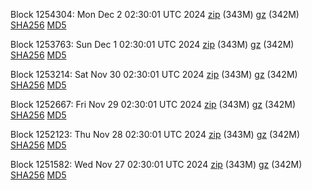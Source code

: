 Block 1254304: Mon Dec  2 02:30:01 UTC 2024 [zip](https://files.01coin.io/mainnet/2024-12-02/bootstrap.dat.zip) (343M) [gz](https://files.01coin.io/mainnet/2024-12-02/bootstrap.dat.tar.gz) (342M) [SHA256](https://files.01coin.io/mainnet/2024-12-02/sha256.txt) [MD5](https://files.01coin.io/mainnet/2024-12-02/md5.txt)

Block 1253763: Sun Dec  1 02:30:01 UTC 2024 [zip](https://files.01coin.io/mainnet/2024-12-01/bootstrap.dat.zip) (343M) [gz](https://files.01coin.io/mainnet/2024-12-01/bootstrap.dat.tar.gz) (342M) [SHA256](https://files.01coin.io/mainnet/2024-12-01/sha256.txt) [MD5](https://files.01coin.io/mainnet/2024-12-01/md5.txt)

Block 1253214: Sat Nov 30 02:30:01 UTC 2024 [zip](https://files.01coin.io/mainnet/2024-11-30/bootstrap.dat.zip) (343M) [gz](https://files.01coin.io/mainnet/2024-11-30/bootstrap.dat.tar.gz) (342M) [SHA256](https://files.01coin.io/mainnet/2024-11-30/sha256.txt) [MD5](https://files.01coin.io/mainnet/2024-11-30/md5.txt)

Block 1252667: Fri Nov 29 02:30:01 UTC 2024 [zip](https://files.01coin.io/mainnet/2024-11-29/bootstrap.dat.zip) (343M) [gz](https://files.01coin.io/mainnet/2024-11-29/bootstrap.dat.tar.gz) (342M) [SHA256](https://files.01coin.io/mainnet/2024-11-29/sha256.txt) [MD5](https://files.01coin.io/mainnet/2024-11-29/md5.txt)

Block 1252123: Thu Nov 28 02:30:01 UTC 2024 [zip](https://files.01coin.io/mainnet/2024-11-28/bootstrap.dat.zip) (343M) [gz](https://files.01coin.io/mainnet/2024-11-28/bootstrap.dat.tar.gz) (342M) [SHA256](https://files.01coin.io/mainnet/2024-11-28/sha256.txt) [MD5](https://files.01coin.io/mainnet/2024-11-28/md5.txt)

Block 1251582: Wed Nov 27 02:30:01 UTC 2024 [zip](https://files.01coin.io/mainnet/2024-11-27/bootstrap.dat.zip) (343M) [gz](https://files.01coin.io/mainnet/2024-11-27/bootstrap.dat.tar.gz) (342M) [SHA256](https://files.01coin.io/mainnet/2024-11-27/sha256.txt) [MD5](https://files.01coin.io/mainnet/2024-11-27/md5.txt)
